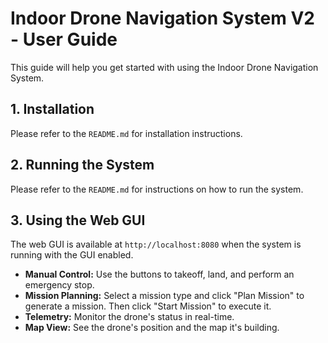 # Indoor Drone Navigation System V2 - User Guide

This guide will help you get started with using the Indoor Drone Navigation System.

## 1. Installation
Please refer to the `README.md` for installation instructions.

## 2. Running the System
Please refer to the `README.md` for instructions on how to run the system.

## 3. Using the Web GUI
The web GUI is available at `http://localhost:8080` when the system is running with the GUI enabled.

- **Manual Control:** Use the buttons to takeoff, land, and perform an emergency stop.
- **Mission Planning:** Select a mission type and click "Plan Mission" to generate a mission. Then click "Start Mission" to execute it.
- **Telemetry:** Monitor the drone's status in real-time.
- **Map View:** See the drone's position and the map it's building.
